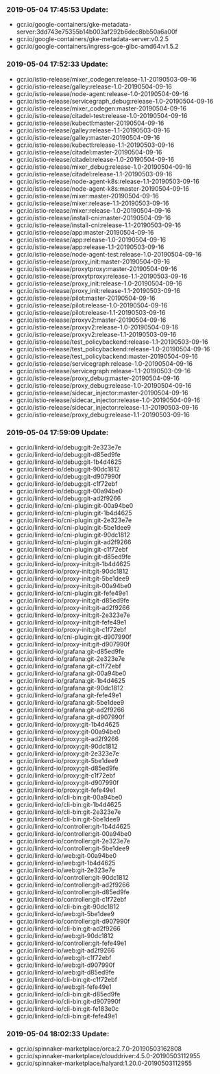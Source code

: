 ### 2019-05-04 17:45:53 Update:

- gcr.io/google-containers/gke-metadata-server:3dd743e75355b14b003af292b6dec8bb50a6a00f
- gcr.io/google-containers/gke-metadata-server:v0.2.5
- gcr.io/google-containers/ingress-gce-glbc-amd64:v1.5.2
### 2019-05-04 17:52:33 Update:

- gcr.io/istio-release/mixer_codegen:release-1.1-20190503-09-16
- gcr.io/istio-release/galley:release-1.0-20190504-09-16
- gcr.io/istio-release/node-agent:release-1.0-20190504-09-16
- gcr.io/istio-release/servicegraph_debug:release-1.0-20190504-09-16
- gcr.io/istio-release/mixer_codegen:master-20190504-09-16
- gcr.io/istio-release/citadel-test:release-1.0-20190504-09-16
- gcr.io/istio-release/kubectl:master-20190504-09-16
- gcr.io/istio-release/galley:release-1.1-20190503-09-16
- gcr.io/istio-release/galley:master-20190504-09-16
- gcr.io/istio-release/kubectl:release-1.1-20190503-09-16
- gcr.io/istio-release/citadel:master-20190504-09-16
- gcr.io/istio-release/citadel:release-1.0-20190504-09-16
- gcr.io/istio-release/mixer_debug:release-1.0-20190504-09-16
- gcr.io/istio-release/citadel:release-1.1-20190503-09-16
- gcr.io/istio-release/node-agent-k8s:release-1.1-20190503-09-16
- gcr.io/istio-release/node-agent-k8s:master-20190504-09-16
- gcr.io/istio-release/mixer:master-20190504-09-16
- gcr.io/istio-release/mixer:release-1.1-20190503-09-16
- gcr.io/istio-release/mixer:release-1.0-20190504-09-16
- gcr.io/istio-release/install-cni:master-20190504-09-16
- gcr.io/istio-release/install-cni:release-1.1-20190503-09-16
- gcr.io/istio-release/app:master-20190504-09-16
- gcr.io/istio-release/app:release-1.0-20190504-09-16
- gcr.io/istio-release/app:release-1.1-20190503-09-16
- gcr.io/istio-release/node-agent-test:release-1.0-20190504-09-16
- gcr.io/istio-release/proxy_init:master-20190504-09-16
- gcr.io/istio-release/proxytproxy:master-20190504-09-16
- gcr.io/istio-release/proxytproxy:release-1.1-20190503-09-16
- gcr.io/istio-release/proxy_init:release-1.0-20190504-09-16
- gcr.io/istio-release/proxy_init:release-1.1-20190503-09-16
- gcr.io/istio-release/pilot:master-20190504-09-16
- gcr.io/istio-release/pilot:release-1.0-20190504-09-16
- gcr.io/istio-release/pilot:release-1.1-20190503-09-16
- gcr.io/istio-release/proxyv2:master-20190504-09-16
- gcr.io/istio-release/proxyv2:release-1.0-20190504-09-16
- gcr.io/istio-release/proxyv2:release-1.1-20190503-09-16
- gcr.io/istio-release/test_policybackend:release-1.1-20190503-09-16
- gcr.io/istio-release/test_policybackend:release-1.0-20190504-09-16
- gcr.io/istio-release/test_policybackend:master-20190504-09-16
- gcr.io/istio-release/servicegraph:release-1.0-20190504-09-16
- gcr.io/istio-release/servicegraph:release-1.1-20190503-09-16
- gcr.io/istio-release/proxy_debug:master-20190504-09-16
- gcr.io/istio-release/proxy_debug:release-1.0-20190504-09-16
- gcr.io/istio-release/sidecar_injector:master-20190504-09-16
- gcr.io/istio-release/sidecar_injector:release-1.0-20190504-09-16
- gcr.io/istio-release/sidecar_injector:release-1.1-20190503-09-16
- gcr.io/istio-release/proxy_debug:release-1.1-20190503-09-16
### 2019-05-04 17:59:09 Update:

- gcr.io/linkerd-io/debug:git-2e323e7e
- gcr.io/linkerd-io/debug:git-d85ed9fe
- gcr.io/linkerd-io/debug:git-1b4d4625
- gcr.io/linkerd-io/debug:git-90dc1812
- gcr.io/linkerd-io/debug:git-d907990f
- gcr.io/linkerd-io/debug:git-c1f72ebf
- gcr.io/linkerd-io/debug:git-00a94be0
- gcr.io/linkerd-io/debug:git-ad2f9266
- gcr.io/linkerd-io/cni-plugin:git-00a94be0
- gcr.io/linkerd-io/cni-plugin:git-1b4d4625
- gcr.io/linkerd-io/cni-plugin:git-2e323e7e
- gcr.io/linkerd-io/cni-plugin:git-5be1dee9
- gcr.io/linkerd-io/cni-plugin:git-90dc1812
- gcr.io/linkerd-io/cni-plugin:git-ad2f9266
- gcr.io/linkerd-io/cni-plugin:git-c1f72ebf
- gcr.io/linkerd-io/cni-plugin:git-d85ed9fe
- gcr.io/linkerd-io/proxy-init:git-1b4d4625
- gcr.io/linkerd-io/proxy-init:git-90dc1812
- gcr.io/linkerd-io/proxy-init:git-5be1dee9
- gcr.io/linkerd-io/proxy-init:git-00a94be0
- gcr.io/linkerd-io/cni-plugin:git-fefe49e1
- gcr.io/linkerd-io/proxy-init:git-d85ed9fe
- gcr.io/linkerd-io/proxy-init:git-ad2f9266
- gcr.io/linkerd-io/proxy-init:git-2e323e7e
- gcr.io/linkerd-io/proxy-init:git-fefe49e1
- gcr.io/linkerd-io/proxy-init:git-c1f72ebf
- gcr.io/linkerd-io/cni-plugin:git-d907990f
- gcr.io/linkerd-io/proxy-init:git-d907990f
- gcr.io/linkerd-io/grafana:git-d85ed9fe
- gcr.io/linkerd-io/grafana:git-2e323e7e
- gcr.io/linkerd-io/grafana:git-c1f72ebf
- gcr.io/linkerd-io/grafana:git-00a94be0
- gcr.io/linkerd-io/grafana:git-1b4d4625
- gcr.io/linkerd-io/grafana:git-90dc1812
- gcr.io/linkerd-io/grafana:git-fefe49e1
- gcr.io/linkerd-io/grafana:git-5be1dee9
- gcr.io/linkerd-io/grafana:git-ad2f9266
- gcr.io/linkerd-io/grafana:git-d907990f
- gcr.io/linkerd-io/proxy:git-1b4d4625
- gcr.io/linkerd-io/proxy:git-00a94be0
- gcr.io/linkerd-io/proxy:git-ad2f9266
- gcr.io/linkerd-io/proxy:git-90dc1812
- gcr.io/linkerd-io/proxy:git-2e323e7e
- gcr.io/linkerd-io/proxy:git-5be1dee9
- gcr.io/linkerd-io/proxy:git-d85ed9fe
- gcr.io/linkerd-io/proxy:git-c1f72ebf
- gcr.io/linkerd-io/proxy:git-d907990f
- gcr.io/linkerd-io/proxy:git-fefe49e1
- gcr.io/linkerd-io/cli-bin:git-00a94be0
- gcr.io/linkerd-io/cli-bin:git-1b4d4625
- gcr.io/linkerd-io/cli-bin:git-2e323e7e
- gcr.io/linkerd-io/cli-bin:git-5be1dee9
- gcr.io/linkerd-io/controller:git-1b4d4625
- gcr.io/linkerd-io/controller:git-00a94be0
- gcr.io/linkerd-io/controller:git-2e323e7e
- gcr.io/linkerd-io/controller:git-5be1dee9
- gcr.io/linkerd-io/web:git-00a94be0
- gcr.io/linkerd-io/web:git-1b4d4625
- gcr.io/linkerd-io/web:git-2e323e7e
- gcr.io/linkerd-io/controller:git-90dc1812
- gcr.io/linkerd-io/controller:git-ad2f9266
- gcr.io/linkerd-io/controller:git-d85ed9fe
- gcr.io/linkerd-io/controller:git-c1f72ebf
- gcr.io/linkerd-io/cli-bin:git-90dc1812
- gcr.io/linkerd-io/web:git-5be1dee9
- gcr.io/linkerd-io/controller:git-d907990f
- gcr.io/linkerd-io/cli-bin:git-ad2f9266
- gcr.io/linkerd-io/web:git-90dc1812
- gcr.io/linkerd-io/controller:git-fefe49e1
- gcr.io/linkerd-io/web:git-ad2f9266
- gcr.io/linkerd-io/web:git-c1f72ebf
- gcr.io/linkerd-io/web:git-d907990f
- gcr.io/linkerd-io/web:git-d85ed9fe
- gcr.io/linkerd-io/cli-bin:git-c1f72ebf
- gcr.io/linkerd-io/web:git-fefe49e1
- gcr.io/linkerd-io/cli-bin:git-d85ed9fe
- gcr.io/linkerd-io/cli-bin:git-d907990f
- gcr.io/linkerd-io/cli-bin:git-fe183e0c
- gcr.io/linkerd-io/cli-bin:git-fefe49e1
### 2019-05-04 18:02:33 Update:

- gcr.io/spinnaker-marketplace/orca:2.7.0-20190503162808
- gcr.io/spinnaker-marketplace/clouddriver:4.5.0-20190503112955
- gcr.io/spinnaker-marketplace/halyard:1.20.0-20190503112955
